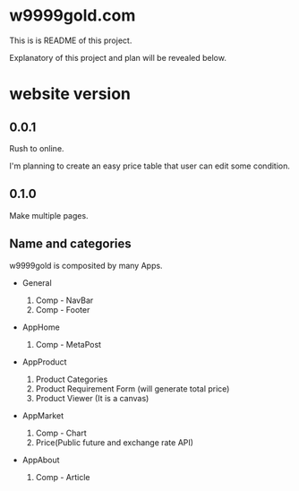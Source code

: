 # w9999gold.com

This is is README of this project.

Explanatory of this project and plan will be revealed below.

# website version

## 0.0.1

Rush to online.

I'm planning to create an easy price table that user can edit some condition.

## 0.1.0

Make multiple pages.

## Name and categories

w9999gold is composited by many Apps.

- General 
  1. Comp - NavBar
  2. Comp - Footer

- AppHome
  1. Comp - MetaPost

- AppProduct
  1. Product Categories
  2. Product Requirement Form (will generate total price)
  3. Product Viewer (It is a canvas)

- AppMarket
  1. Comp - Chart
  2. Price(Public future and exchange rate API)

- AppAbout
  1. Comp - Article